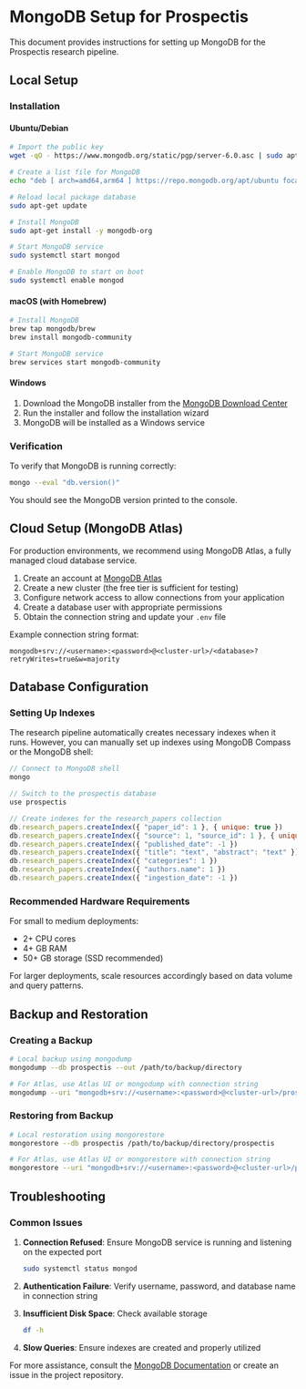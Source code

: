 # MongoDB Setup for Prospectis

This document provides instructions for setting up MongoDB for the Prospectis research pipeline.

## Local Setup

### Installation

#### Ubuntu/Debian
```bash
# Import the public key
wget -qO - https://www.mongodb.org/static/pgp/server-6.0.asc | sudo apt-key add -

# Create a list file for MongoDB
echo "deb [ arch=amd64,arm64 ] https://repo.mongodb.org/apt/ubuntu focal/mongodb-org/6.0 multiverse" | sudo tee /etc/apt/sources.list.d/mongodb-org-6.0.list

# Reload local package database
sudo apt-get update

# Install MongoDB
sudo apt-get install -y mongodb-org

# Start MongoDB service
sudo systemctl start mongod

# Enable MongoDB to start on boot
sudo systemctl enable mongod
```

#### macOS (with Homebrew)
```bash
# Install MongoDB
brew tap mongodb/brew
brew install mongodb-community

# Start MongoDB service
brew services start mongodb-community
```

#### Windows
1. Download the MongoDB installer from the [MongoDB Download Center](https://www.mongodb.com/try/download/community)
2. Run the installer and follow the installation wizard
3. MongoDB will be installed as a Windows service

### Verification

To verify that MongoDB is running correctly:

```bash
mongo --eval "db.version()"
```

You should see the MongoDB version printed to the console.

## Cloud Setup (MongoDB Atlas)

For production environments, we recommend using MongoDB Atlas, a fully managed cloud database service.

1. Create an account at [MongoDB Atlas](https://www.mongodb.com/cloud/atlas)
2. Create a new cluster (the free tier is sufficient for testing)
3. Configure network access to allow connections from your application
4. Create a database user with appropriate permissions
5. Obtain the connection string and update your `.env` file

Example connection string format:
```
mongodb+srv://<username>:<password>@<cluster-url>/<database>?retryWrites=true&w=majority
```

## Database Configuration

### Setting Up Indexes

The research pipeline automatically creates necessary indexes when it runs. However, you can manually set up indexes using MongoDB Compass or the MongoDB shell:

```javascript
// Connect to MongoDB shell
mongo

// Switch to the prospectis database
use prospectis

// Create indexes for the research_papers collection
db.research_papers.createIndex({ "paper_id": 1 }, { unique: true })
db.research_papers.createIndex({ "source": 1, "source_id": 1 }, { unique: true })
db.research_papers.createIndex({ "published_date": -1 })
db.research_papers.createIndex({ "title": "text", "abstract": "text" })
db.research_papers.createIndex({ "categories": 1 })
db.research_papers.createIndex({ "authors.name": 1 })
db.research_papers.createIndex({ "ingestion_date": -1 })
```

### Recommended Hardware Requirements

For small to medium deployments:
- 2+ CPU cores
- 4+ GB RAM
- 50+ GB storage (SSD recommended)

For larger deployments, scale resources accordingly based on data volume and query patterns.

## Backup and Restoration

### Creating a Backup

```bash
# Local backup using mongodump
mongodump --db prospectis --out /path/to/backup/directory

# For Atlas, use Atlas UI or mongodump with connection string
mongodump --uri "mongodb+srv://<username>:<password>@<cluster-url>/prospectis" --out /path/to/backup/directory
```

### Restoring from Backup

```bash
# Local restoration using mongorestore
mongorestore --db prospectis /path/to/backup/directory/prospectis

# For Atlas, use Atlas UI or mongorestore with connection string
mongorestore --uri "mongodb+srv://<username>:<password>@<cluster-url>/prospectis" --db prospectis /path/to/backup/directory/prospectis
```

## Troubleshooting

### Common Issues

1. **Connection Refused**: Ensure MongoDB service is running and listening on the expected port
   ```bash
   sudo systemctl status mongod
   ```

2. **Authentication Failure**: Verify username, password, and database name in connection string

3. **Insufficient Disk Space**: Check available storage
   ```bash
   df -h
   ```

4. **Slow Queries**: Ensure indexes are created and properly utilized

For more assistance, consult the [MongoDB Documentation](https://docs.mongodb.com/) or create an issue in the project repository.
